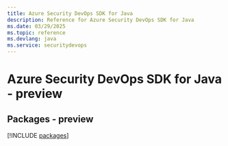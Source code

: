 ```yaml
---
title: Azure Security DevOps SDK for Java
description: Reference for Azure Security DevOps SDK for Java
ms.date: 03/29/2025
ms.topic: reference
ms.devlang: java
ms.service: securitydevops
---
```

# Azure Security DevOps SDK for Java - preview
## Packages - preview
[!INCLUDE [packages](security-devops-index.md)]